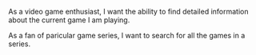 As a video game enthusiast, I want the ability to find detailed information about the current game I am playing.

As a fan of paricular game series, I want to search for all the games in a series.
